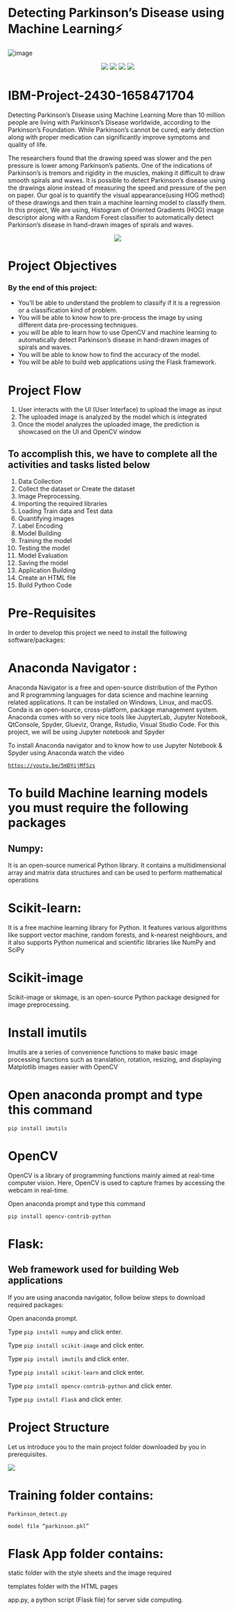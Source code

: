 # Detecting Parkinson’s Disease using Machine Learning⚡

![image](https://user-images.githubusercontent.com/70385414/191471540-f4c52f4f-3d82-4338-a930-132a373a963d.png)
<div align="center">
   <img src="https://img.shields.io/badge/Flask-000000?style=for-the-badge&logo=flask&logoColor=white"></img>
   <img src="https://img.shields.io/badge/Django-092E20?style=for-the-badge&logo=django&logoColor=green"></img>
   <img src="https://img.shields.io/badge/Python-FFD43B?style=for-the-badge&logo=python&logoColor=blue"></img>
   <img src="https://img.shields.io/badge/scikit_learn-F7931E?style=for-the-badge&logo=scikit-learn&logoColor=white"></img>
</div>

# IBM-Project-2430-1658471704

Detecting Parkinson’s Disease using Machine Learning
More than 10 million people are living with Parkinson’s Disease worldwide, according to the Parkinson’s Foundation. While Parkinson’s cannot be cured, early detection along with proper medication can significantly improve symptoms and quality of life.

The researchers found that the drawing speed was slower and the pen pressure is lower among Parkinson’s patients. One of the indications of Parkinson’s is tremors and rigidity in the muscles, making it difficult to draw smooth spirals and waves. It is possible to detect Parkinson’s disease using the drawings alone instead of measuring the speed and pressure of the pen on paper. Our goal is to quantify the visual appearance(using HOG method) of these drawings and then train a machine learning model to classify them. In this project, We are using, Histogram of Oriented Gradients (HOG) image descriptor along with a Random Forest classifier to automatically detect Parkinson’s disease in hand-drawn images of spirals and waves.

<div align="center">
<img src="https://lh3.googleusercontent.com/_feL0AG16jhaypq83YLxFfmaY4sg5NURNNngQj4QISnYGl_KaYZN5fAqFXDnIF12TxzZ9LhbOzUskLwcy6DVo-uU5y3Y5hIY4X3283ha7Ugs3g9HHifNMpTDnrIAl5J_voEYvQku"></img>
</div>

# Project Objectives

<h3> By the end of this project:</h3>
<ul >
<li>You’ll be able to understand the problem to classify if it is a regression or a classification kind of problem.</li>

<li>You will be able to know how to pre-process the image by using different data pre-processing techniques.</li>

<li>you will be able to learn how to use OpenCV and machine learning to automatically detect Parkinson’s disease in hand-drawn images of spirals and waves.</li>

<li>You will be able to know how to find the accuracy of the model.</li>

<li>You will be able to build web applications using the Flask framework.</li>
</ul>

# Project Flow

<ol>
 <li> User interacts with the UI (User Interface) to upload the image as input  </li>
 
 <li> The uploaded image is analyzed by the model which is integrated </li>

 <li> Once the model analyzes the uploaded image, the prediction is showcased on the UI and OpenCV window </li>
</ol>

## To accomplish this, we have to complete all the activities and tasks listed below

<ol>

 <li>Data Collection </li>

 <li> Collect the dataset or Create the dataset </li>

 <li>  Image Preprocessing. </li>

 <li> Importing the required libraries </li>

 <li> Loading Train data and Test data  </li>
 
 <li> Quantifying images </li>

 <li> Label Encoding </li>

 <li> Model Building </li>
 
 <li> Training the model </li>

 <li> Testing the model  </li>

 <li> Model Evaluation </li>

 <li> Saving the model </li>

 <li> Application Building </li>

 <li> Create an HTML file </li>

 <li> Build Python Code </li>
</ol>

<div class="Pre-Requisites">

#  Pre-Requisites

In order to develop this project we need to install the following software/packages:

# Anaconda Navigator :

Anaconda Navigator is a free and open-source distribution of the Python and R programming languages for data science and machine learning related applications. It can be installed on Windows, Linux, and macOS. Conda is an open-source, cross-platform, package management system. Anaconda comes with so very nice tools like JupyterLab, Jupyter Notebook, QtConsole, Spyder, Glueviz, Orange, Rstudio, Visual Studio Code. For this project, we will be using Jupyter notebook and Spyder

To install Anaconda navigator and to know how to use Jupyter Notebook & Spyder using Anaconda watch the video

<a href="https://youtu.be/5mDYijMfSzs" >`https://youtu.be/5mDYijMfSzs`</a>

# To build Machine learning models you must require the following packages

## Numpy:

It is an open-source numerical Python library. It contains a multidimensional array and matrix data structures and can be used to perform mathematical operations

# Scikit-learn:

It is a free machine learning library for Python. It features various algorithms like support vector machine, random forests, and k-nearest neighbours, and it also supports Python numerical and scientific libraries like NumPy and SciPy

# Scikit-image

Scikit-image or skimage, is an open-source Python package designed for image preprocessing.

# Install imutils

Imutils are a series of convenience functions to make basic image processing functions such as translation, rotation, resizing, and displaying Matplotlib images easier with OpenCV

# Open anaconda prompt and type this command

`pip install imutils`

# OpenCV

OpenCV is a library of programming functions mainly aimed at real-time computer vision. Here, OpenCV is used to capture frames by accessing the webcam in real-time.

Open anaconda prompt and type this command

`pip install opencv-contrib-python`

# Flask:

## Web framework used for building Web applications

If you are using anaconda navigator, follow below steps to download required packages:

Open anaconda prompt.

Type `pip install numpy` and click enter.

Type `pip install scikit-image` and click enter.

Type `pip install imutils` and click enter.

Type `pip install scikit-learn` and click enter.

Type `pip install opencv-contrib-python` and click enter.

Type `pip install Flask` and click enter.

</div>

# Project Structure

Let us introduce you to the main project folder downloaded by you in prerequisites.

<img src="https://lh3.googleusercontent.com/TkkONaza7mznm57CxUIlEnng9-kokb5P9lVg3B2jQyXQkzg9Y36Cp4b9BGBHtvQo_75Jsb2rxkVUwFwoMJtQ-3abEbJSYlz2y7rSxMr4sfRMFmuZYgGr5FYXqT3cC9D75Vj4ICKt"></img>

# Training folder contains:

`Parkinson_detect.py`

`model file “parkinson.pkl” `

# Flask App folder contains:

static folder with the style sheets and the image required

templates folder with the HTML pages

app.py, a python script (Flask file) for server side computing.

